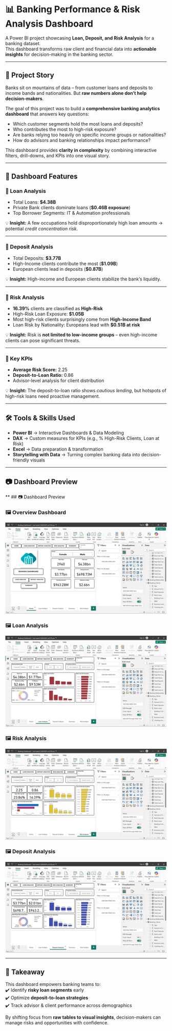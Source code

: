 # 📊 Banking Performance & Risk Analysis Dashboard  

A Power BI project showcasing **Loan, Deposit, and Risk Analysis** for a banking dataset.  
This dashboard transforms raw client and financial data into **actionable insights** for decision-making in the banking sector.  

---

## 🚀 Project Story  

Banks sit on mountains of data – from customer loans and deposits to income bands and nationalities. But **raw numbers alone don’t help decision-makers**.  

The goal of this project was to build a **comprehensive banking analytics dashboard** that answers key questions:  

- Which customer segments hold the most loans and deposits?  
- Who contributes the most to high-risk exposure?  
- Are banks relying too heavily on specific income groups or nationalities?  
- How do advisors and banking relationships impact performance?  

This dashboard provides **clarity in complexity** by combining interactive filters, drill-downs, and KPIs into one visual story.  

---

## 📌 Dashboard Features  

### 🔹 Loan Analysis  
- Total Loans: **$4.38B**  
- Private Bank clients dominate loans (**$0.46B exposure**)  
- Top Borrower Segments: IT & Automation professionals  

💡 **Insight:** A few occupations hold disproportionately high loan amounts → potential *credit concentration risk*.  

---

### 🔹 Deposit Analysis  
- Total Deposits: **$3.77B**  
- High-Income clients contribute the most (**$1.09B**)  
- European clients lead in deposits (**$0.87B**)  

💡 **Insight:** High-income and European clients stabilize the bank’s liquidity.  

---

### 🔹 Risk Analysis  
- **16.39%** clients are classified as **High-Risk**  
- High-Risk Loan Exposure: **$1.05B**  
- Most high-risk clients surprisingly come from **High-Income Band**  
- Loan Risk by Nationality: Europeans lead with **$0.51B at risk**  

💡 **Insight:** Risk is **not limited to low-income groups** – even high-income clients can pose significant threats.  

---

### 🔹 Key KPIs  
- **Average Risk Score:** 2.25  
- **Deposit-to-Loan Ratio:** 0.86  
- Advisor-level analysis for client distribution  

💡 **Insight:** The deposit-to-loan ratio shows *cautious lending*, but hotspots of high-risk loans need proactive management.  

---

## 🛠 Tools & Skills Used  
- **Power BI** → Interactive Dashboards & Data Modeling  
- **DAX** → Custom measures for KPIs (e.g., % High-Risk Clients, Loan at Risk)  
- **Excel** → Data preparation & transformation  
- **Storytelling with Data** → Turning complex banking data into decision-friendly visuals  

---

## 📷 Dashboard Preview  

** ## 📷 Dashboard Preview  

### 🖼 Overview Dashboard  
![Dashboard Overview](Screenshot1.png)

### 🖼 Loan Analysis  
![Loan Analysis](Screenshot2.png)

### 🖼 Risk Analysis  
![Risk Analysis](Screenshot4.png)

### 🖼 Deposit Analysis  
![Deposit Analysis](Screenshot3.png)


---

## 🎯 Takeaway  

This dashboard empowers banking teams to:  
✔️ Identify **risky loan segments** early  
✔️ Optimize **deposit-to-loan strategies**  
✔️ Track advisor & client performance across demographics  

By shifting focus from **raw tables to visual insights**, decision-makers can manage risks and opportunities with confidence. 

